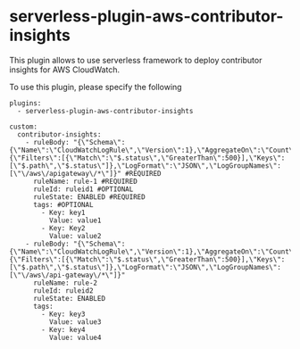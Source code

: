 # serverless-plugin-aws-contributor-insights

This plugin allows to use serverless framework to deploy contributor insights for AWS CloudWatch.

To use this plugin, please specify the following

```
plugins:
  - serverless-plugin-aws-contributor-insights

custom:
  contributor-insights:
    - ruleBody: "{\"Schema\":{\"Name\":\"CloudWatchLogRule\",\"Version\":1},\"AggregateOn\":\"Count\",\"Contribution\":{\"Filters\":[{\"Match\":\"$.status\",\"GreaterThan\":500}],\"Keys\":[\"$.path\",\"$.status\"]},\"LogFormat\":\"JSON\",\"LogGroupNames\":[\"\/aws\/apigateway\/*\"]}" #REQUIRED
      ruleName: rule-1 #REQUIRED
      ruleId: ruleid1 #OPTIONAL
      ruleState: ENABLED #REQUIRED
      tags: #OPTIONAL
        - Key: key1
          Value: value1
        - Key: Key2
          Value: value2
    - ruleBody: "{\"Schema\":{\"Name\":\"CloudWatchLogRule\",\"Version\":1},\"AggregateOn\":\"Count\",\"Contribution\":{\"Filters\":[{\"Match\":\"$.status\",\"GreaterThan\":500}],\"Keys\":[\"$.path\",\"$.status\"]},\"LogFormat\":\"JSON\",\"LogGroupNames\":[\"\/aws\/api-gateway\/*\"]}"
      ruleName: rule-2
      ruleId: ruleid2
      ruleState: ENABLED
      tags:
        - Key: key3
          Value: value3
        - Key: key4
          Value: value4
    
```
